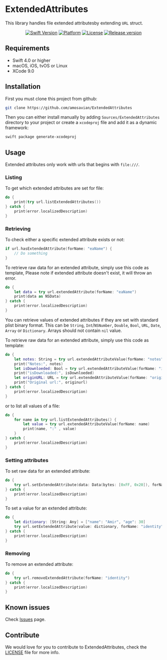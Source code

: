 # ExtendedAttributes

This library handles file extended attributesby extending `URL` struct.

<center>

[![Swift Version][swift-image]][swift-url]
[![Platform][platform-image]](#)
[![License][license-image]][license-url]
[![Release version][release-image]][release-url]
</center>

## Requirements

- Swift 4.0 or higher
- macOS, iOS, tvOS or Linux
- XCode 9.0

## Installation

First you must clone this project from github:

```bash
git clone https://github.com/amosavian/ExtendedAttributes
```

Then you can either install manually by adding `Sources/ExtendedAttributes ` directory to your project 
or create a `xcodeproj` file and add it as a dynamic framework:

```bash
swift package generate-xcodeproj
```

## Usage

Extended attributes only work with urls that begins with `file:///`.

### Listing

To get which extended attributes are set for file:

```swift
do {
    print(try url.listExtendedAttributes())
} catch {
    print(error.localizedDescription)
}
```

### Retrieving

To check either a specific extended attribute exists or not:

```swift
if url.hasExtendedAttribute(forName: "eaName") {
    // Do something
}
```

To retrieve raw data for an extended attribute, simply use this code as template, Please note if extended attribute doesn't exist, it will throw an error.

```swift
do {
    let data = try url.extendedAttribute(forName: "eaName")
    print(data as NSData)
} catch {
    print(error.localizedDescription)
}
```

You can retrieve values of extended attributes if they are set with standard plist binary format. This can be `String`, `Int`/`NSNumber`, `Double`, `Bool`, `URL`, `Date`, `Array` or `Dictionary`. Arrays should not contain `nil` value.

To retrieve raw data for an extended attribute, simply use this code as template:

```swift
do {
    let notes: String = try url.extendedAttributeValue(forName: "notes")
    print("Notes:", notes)
    let isDownloeded: Bool = try url.extendedAttributeValue(forName: "isdownloaded")
    print("isDownloaded:", isDownloeded)
    let originURL: URL = try url.extendedAttributeValue(forName: "originurl")
    print("Original url:", originurl)
} catch {
    print(error.localizedDescription)
}
```

or to list all values of a file:

```swift
do {
    for name in try url.listExtendedAttributes() {
        let value = try url.extendedAttributeValue(forName: name)
        print(name, ":" , value)
    }
} catch {
    print(error.localizedDescription)
}
```

### Setting attributes

To set raw data for an extended attribute:

```swift
do {
    try url.setExtendedAttribute(data: Data(bytes: [0xFF, 0x20]), forName: "data")
} catch {
    print(error.localizedDescription)
}
```

To set a value for an extended attribute:

```swift
do {
    let dictionary: [String: Any] = ["name": "Amir", "age": 30]
    try url.setExtendedAttribute(value: dictionary, forName: "identity")
} catch {
    print(error.localizedDescription)
}
```

### Removing

To remove an extended attribute:

```swift
do {
    try url.removeExtendedAttribute(forName: "identity")
} catch {
    print(error.localizedDescription)
}
```

## Known issues

Check [Issues](https://github.com/amosavian/ExtendedAttributes/issues) page.

## Contribute

We would love for you to contribute to ExtendedAttributes, check the [LICENSE][license-url] file for more info.

[swift-image]: https://img.shields.io/badge/swift-4.0-orange.svg
[swift-url]: https://swift.org/
[platform-image]: https://img.shields.io/badge/platform-macOS|iOS|tvOS|Linux-lightgray.svg
[license-image]: https://img.shields.io/github/license/amosavian/ExtendedAttributes.svg
[license-url]: LICENSE
[release-url]: https://github.com/amosavian/ExtendedAttributes/releases
[release-image]: https://img.shields.io/github/release/amosavian/ExtendedAttributes.svg

